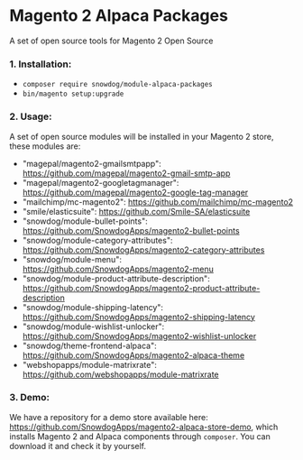 # Magento 2 Alpaca Packages

A set of open source tools for Magento 2 Open Source

### 1. Installation:

* `composer require snowdog/module-alpaca-packages`
* `bin/magento setup:upgrade`

### 2. Usage:

A set of open source modules will be installed in your Magento 2 store, these modules are:

- "magepal/magento2-gmailsmtpapp": https://github.com/magepal/magento2-gmail-smtp-app
- "magepal/magento2-googletagmanager": https://github.com/magepal/magento2-google-tag-manager
- "mailchimp/mc-magento2": https://github.com/mailchimp/mc-magento2
- "smile/elasticsuite": https://github.com/Smile-SA/elasticsuite
- "snowdog/module-bullet-points": https://github.com/SnowdogApps/magento2-bullet-points
- "snowdog/module-category-attributes": https://github.com/SnowdogApps/magento2-category-attributes
- "snowdog/module-menu": https://github.com/SnowdogApps/magento2-menu
- "snowdog/module-product-attribute-description": https://github.com/SnowdogApps/magento2-product-attribute-description
- "snowdog/module-shipping-latency": https://github.com/SnowdogApps/magento2-shipping-latency
- "snowdog/module-wishlist-unlocker": https://github.com/SnowdogApps/magento2-wishlist-unlocker
- "snowdog/theme-frontend-alpaca": https://github.com/SnowdogApps/magento2-alpaca-theme
- "webshopapps/module-matrixrate": https://github.com/webshopapps/module-matrixrate

### 3. Demo:

We have a repository for a demo store available here: https://github.com/SnowdogApps/magento2-alpaca-store-demo, which installs Magento 2 and Alpaca components through `composer`. You can download it and check it by yourself.
